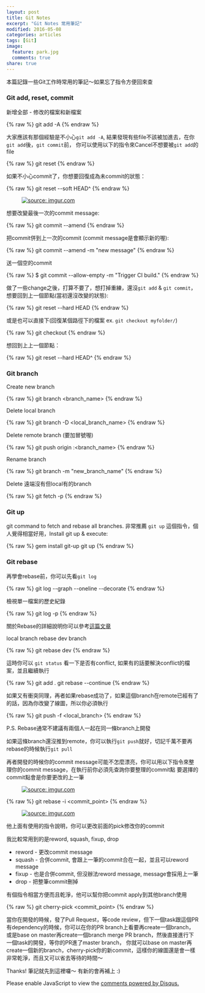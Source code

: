 ```yaml
---
layout: post
title: Git Notes
excerpt: "Git Notes 常用筆記"
modified: 2016-05-08
categories: articles
tags: [Git]
image:
  feature: park.jpg
  comments: true
share: true
---
```


本篇記錄一些Git工作時常用的筆記～如果忘了指令方便回來查

### Git add, reset, commit

新增全部 - 修改的檔案和新檔案

{% raw %}
    git add -A
{% endraw %}

大家應該有那個經驗是不小心`git add -A`, 結果發現有些file不該被加進去，在你`git add`後，`git commit`前，
你可以使用以下的指令來Cancel不想要被`git add`的file

{% raw %}
    git reset <file>
{% endraw %}

如果不小心commit了，你想要回復成為未commit的狀態：

{% raw %}
    git reset --soft HEAD^ 
{% endraw %}

<figure>
	<a href="http://imgur.com/2eEhU3d"><img src="http://i.imgur.com/2eEhU3d.png" title="source: imgur.com" /></a>
</figure>

想要改變最後一次的commit message:

{% raw %}
    git commit --amend
{% endraw %}

把commit併到上一次的commit (commit message是會顯示新的喔):

{% raw %}
    git commit --amend -m "new message"
{% endraw %}

送一個空的commit

{% raw %}
    $ git commit --allow-empty -m "Trigger CI build."
{% endraw %}

做了一些change之後，打算不要了，想打掉重練，還沒`git add` & `git commit`，想要回到上一個節點(當初還沒改變的狀態):

{% raw %}
    git reset --hard HEAD
{% endraw %}

或是也可以直接下(回復某個路徑下的檔案 ex. `git checkout myfolder/`)

{% raw %}
    git checkout <path>
{% endraw %}

想回到上上一個節點：

{% raw %}
    git reset --hard HEAD^
{% endraw %}

### Git branch

Create new branch

{% raw %}
    git branch <branch_name>
{% endraw %}

Delete local branch

{% raw %}
    git branch -D <local_branch_name>
{% endraw %}

Delete remote branch (要加冒號喔)

{% raw %}
    git push origin :<branch_name>
{% endraw %}

Rename branch

{% raw %}
    git branch -m "new_branch_name"
{% endraw %}

Delete 遠端沒有但local有的branch

{% raw %}
    git fetch -p
{% endraw %}

### Git up

git command to fetch and rebase all branches.
非常推薦 `git up` 這個指令，個人覺得相當好用，Install git up & execute:

{% raw %}
    gem install git-up
    git up
{% endraw %}

### Git rebase

再學會rebase前，你可以先看`git log`

{% raw %}
    git log --graph --oneline --decorate
{% endraw %}

檢視單一檔案的歷史紀錄

{% raw %}
    git log -p <file>
{% endraw %}

關於Rebase的詳細說明你可以參考[這篇文章](http://sdlong.logdown.com/posts/736902-sharing-organize-commit-in-git-rebase-to-techniques-and-concepts)

local branch rebase dev branch

{% raw %}
    git rebase dev
{% endraw %}

這時你可以 `git status` 看一下是否有conflict, 如果有的話要解決conflict的檔案，並且繼續執行

{% raw %}
    git add .
    git rebase --continue
{% endraw %}

如果又有衝突同理，再者如果rebase成功了，如果這個branch在remote已經有了的話，因為你改變了線圖，所以你必須執行

{% raw %}
    git push -f <local_branch>
{% endraw %}

P.S. Rebase通常不建議有兩個人一起在同一條branch上開發

如果這條branch還沒推到remote，你可以執行`git push`就好，切記千萬不要再rebase的時候執行`git pull`

再者開發的時候你的commit message可能不怎麼漂亮，你可以用以下指令來整理你的commit message，在執行前你必須先查詢你要整理的commit點
要選擇的commit點會是你要更改的上一筆

<figure>
	<a href="http://imgur.com/sFCE64k"><img src="http://i.imgur.com/sFCE64k.png" title="source: imgur.com" /></a>
</figure>

{% raw %}
    git rebase -i <commit_point>
{% endraw %}

<figure>
	<a href="http://imgur.com/YvvaWR0"><img src="http://i.imgur.com/YvvaWR0.png" title="source: imgur.com" /></a>
</figure>

他上面有使用的指令說明，你可以更改前面的pick修改你的commit

我比較常用到的是reword, squash, fixup, drop

* reword - 更改commit message
* squash - 合併commit, 會跟上一筆的commit合在一起，並且可以reword message
* fixup - 也是合併commit, 但沒辦法reword message, message會採用上一筆
* drop - 把整筆commit刪掉

有個指令相當方便而且乾淨，他可以幫你把commit apply到其他branch使用

{% raw %}
    git cherry-pick <commit_point>
{% endraw %}

當你在開發的時候，發了Pull Request，等code review，但下一個task跟這個PR有dependency的時候，你可以在你的PR branch上看要再create一個branch，
或是base on master再create一個branch merge PR branch，然後直接進行下一個task的開發，等你的PR進了master branch，
你就可以base on master再create一個新的branch，cherry-pick你的新commit，這樣你的線圖還是會一樣非常乾淨，而且又可以省去等待的時間～

Thanks! 筆記就先到這裡囉～ 有新的會再補上 :)

<div id="disqus_thread"></div>
<script>
    /**
     *  RECOMMENDED CONFIGURATION VARIABLES: EDIT AND UNCOMMENT THE SECTION BELOW TO INSERT DYNAMIC VALUES FROM YOUR PLATFORM OR CMS.
     *  LEARN WHY DEFINING THESE VARIABLES IS IMPORTANT: https://disqus.com/admin/universalcode/#configuration-variables
     */
    /*
    var disqus_config = function () {
        this.page.url = PAGE_URL;  // Replace PAGE_URL with your page's canonical URL variable
        this.page.identifier = PAGE_IDENTIFIER; // Replace PAGE_IDENTIFIER with your page's unique identifier variable
    };
    */
    (function() {  // REQUIRED CONFIGURATION VARIABLE: EDIT THE SHORTNAME BELOW
        var d = document, s = d.createElement('script');
        
        s.src = '//elainehuang.disqus.com/embed.js';  // IMPORTANT: Replace EXAMPLE with your forum shortname!
        
        s.setAttribute('data-timestamp', +new Date());
        (d.head || d.body).appendChild(s);
    })();
</script>
<noscript>Please enable JavaScript to view the <a href="https://disqus.com/?ref_noscript" rel="nofollow">comments powered by Disqus.</a></noscript>

<script>
  (function(i,s,o,g,r,a,m){i['GoogleAnalyticsObject']=r;i[r]=i[r]||function(){
  (i[r].q=i[r].q||[]).push(arguments)},i[r].l=1*new Date();a=s.createElement(o),
  m=s.getElementsByTagName(o)[0];a.async=1;a.src=g;m.parentNode.insertBefore(a,m)
  })(window,document,'script','https://www.google-analytics.com/analytics.js','ga');

  ga('create', 'UA-78158205-1', 'auto');
  ga('send', 'pageview');

</script>